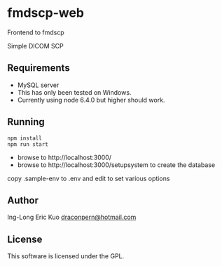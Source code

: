 # fmdscp-web
Frontend to fmdscp

Simple DICOM SCP

## Requirements
- MySQL server
- This has only been tested on Windows.
- Currently using node 6.4.0 but higher should work.

## Running
```
npm install
npm run start
```
- browse to http://localhost:3000/
- browse to http://localhost:3000/setupsystem to create the database

copy .sample-env to .env and edit to set various options
## Author
Ing-Long Eric Kuo <draconpern@hotmail.com>

## License
This software is licensed under the GPL.
